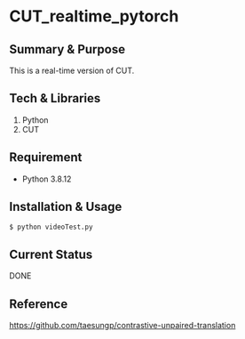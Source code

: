 # CUT_realtime_pytorch

## Summary & Purpose
This is a real-time version of CUT.

## Tech & Libraries
1. Python
2. CUT

## Requirement
- Python 3.8.12

## Installation & Usage
```
$ python videoTest.py
```

## Current Status
DONE

## Reference
https://github.com/taesungp/contrastive-unpaired-translation
